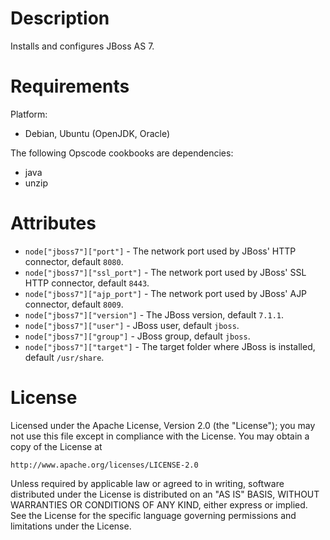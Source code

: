 Description
===========

Installs and configures JBoss AS 7.

Requirements
============

Platform:

* Debian, Ubuntu (OpenJDK, Oracle)

The following Opscode cookbooks are dependencies:

* java
* unzip

Attributes
==========

* `node["jboss7"]["port"]` - The network port used by JBoss' HTTP connector, default `8080`.
* `node["jboss7"]["ssl_port"]` - The network port used by JBoss' SSL HTTP connector, default `8443`.
* `node["jboss7"]["ajp_port"]` - The network port used by JBoss' AJP connector, default `8009`.
* `node["jboss7"]["version"]` - The JBoss version, default `7.1.1`.
* `node["jboss7"]["user"]` - JBoss user, default `jboss`.
* `node["jboss7"]["group"]` - JBoss group, default `jboss`.
* `node["jboss7"]["target"]` - The target folder where JBoss is installed, default `/usr/share`.


License
=======

Licensed under the Apache License, Version 2.0 (the "License");
you may not use this file except in compliance with the License.
You may obtain a copy of the License at

    http://www.apache.org/licenses/LICENSE-2.0

Unless required by applicable law or agreed to in writing, software
distributed under the License is distributed on an "AS IS" BASIS,
WITHOUT WARRANTIES OR CONDITIONS OF ANY KIND, either express or implied.
See the License for the specific language governing permissions and
limitations under the License.